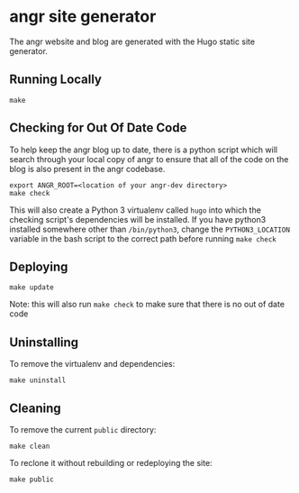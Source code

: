 # angr site generator

The angr website and blog are generated with the Hugo static site generator.

## Running Locally
```
make
```

## Checking for Out Of Date Code
To help keep the angr blog up to date, there is a python script which will search through your local copy of angr to ensure that all of the code on the blog is also present in the angr codebase.
```
export ANGR_ROOT=<location of your angr-dev directory>
make check
```
This will also create a Python 3 virtualenv called `hugo` into which the checking script's dependencies will be installed. If you have python3 installed somewhere other than `/bin/python3`, change the `PYTHON3_LOCATION` variable in the bash script to the correct path before running `make check`

## Deploying
```
make update
```
Note: this will also run `make check` to make sure that there is no out of date code

## Uninstalling
To remove the virtualenv and dependencies:
```
make uninstall
```

## Cleaning
To remove the current `public` directory:
```
make clean
```
To reclone it without rebuilding or redeploying the site:
```
make public
```
